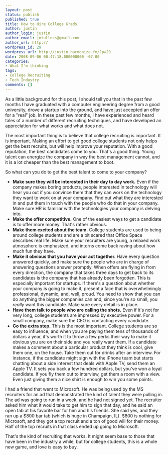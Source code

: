 ```yaml
---
layout: post
status: publish
published: true
title: How to Hire College Grads
author: justin
author_login: justin
author_email: jmtulloss@gmail.com
author_url: http://
wordpress_id: 29
wordpress_url: http://justin.harmonize.fm/?p=29
date: 2008-09-06 00:47:18.000000000 -07:00
categories:
- What I'm thinking
tags:
- College Recruiting
- Tech Industry
comments: []
---
```

As a little background for this post, I should tell you that in the past few months I have graduated with a computer engineering degree from a good university, drove a startup into the ground, and have just accepted an offer for a "real" job. In these past few months, I have experienced and heard tales of a number of different recruiting techniques, and have developed an appreciation for what works and what does not.

The most important thing is to believe that college recruiting is important. It is important. Making an effort to get good college students not only helps get the best recruits, but will help improve your reputation. With a good reputation, the best candidates come to you. That's a good thing. Young talent can energize the company in way the best management cannot, and it is a lot cheaper than the best management to boot.

So what can you do to get the best talent to come to your company?
<ul>
	<li><strong>Make sure they will be interested in their day to day work.</strong> Even if the company makes boring products, people interested in technology will hear you out if you convince them that they can work on the technology they want to work on at your company. Find out what they are interested in and put them in touch with the people who do that in your company. Make sure HR is familiar with the technologies your company is delving into.</li>
	<li><strong>Make the offer competitive.</strong> One of the easiest ways to get a candidate is to offer more money. That's rather obvious.</li>
	<li><strong>Make them excited about the team.</strong> College students are used to being around college students and are a bit scared that Office Space describes real life. Make sure your recruiters are young, a relaxed work atmosphere is emphasized, and interns come back raving about how much fun they have.</li>
	<li><strong>Make it obvious that you have your act together.</strong> Have every question answered quickly, and make sure the people who are in charge of answering questions answer promptly. When offers are flying in from every direction, the company that takes three days to get back to its candidates is the company that has already been forgotten. This is especially important for startups. If there's a question about whether your company is going to make it, present a face that is overwhelmingly professional, dynamic, and, well, proud. You need to show that you can do anything the bigger companies can and, since you're so small, you <em>really </em>want this candidate. Make sure every detail is in place.</li>
	<li><strong>Have them talk to people who are calling the shots.</strong> Even if it's not for very long, college students are impressed by executive power. For a small company, make sure the CEO is contacting every candidate.</li>
	<li><strong>Go the extra step.</strong> This is the most important. College students are so easy to influence, and when you are paying them tens of thousands of dollars a year, it's worth it to throw a few perks their way to make it obvious you are on their side and you really want them. If a candidate makes a comment about a particular product they think is cool, give them one, on the house. Take them out for drinks after an interview. For instance, if the candidate might sign with the iPhone team but starts chatting about a side interest that deals with Apple TV, send them an Apple TV. It sets you back a few hundred dollars, but you've won a loyal candidate. If you fly them out to interview, get them a room with a view. Even just giving them a nice shirt is enough to win you some points.</li>
</ul>
I had a friend that went to Microsoft. He was being used by the MS recruiters for an ad that demonstrated the kind of talent they were pulling in. The ad was going to run in a week, and he had not signed yet. The recruiter asked him what it would take to get him to sign that day, and he said an open tab at his favorite bar for him and his friends. She said yes, and they ran up a $800 bar tab (which is huge in Champaign, IL). $800 is nothing for Microsoft, and they got a top recruit and a ton of good will for their money. Half of the top recruits in that class ended up going to Microsoft.

That's the kind of recruiting that works. It might seem base to those that have been in the industry a while, but for college students, this is a whole new game, and love is easy to buy.
